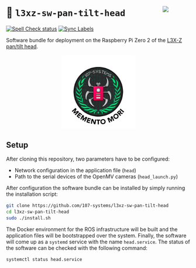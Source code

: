 <a href="https://107-systems.org/"><img align="right" src="https://raw.githubusercontent.com/107-systems/.github/main/logo/107-systems.png" width="15%"></a>
:floppy_disk: `l3xz-sw-pan-tilt-head`
=====================================
[![Spell Check status](https://github.com/107-systems/l3xz-sw-pan-tilt-head/actions/workflows/spell-check.yml/badge.svg)](https://github.com/107-systems/l3xz-sw-pan-tilt-head/actions/workflows/spell-check.yml)
[![Sync Labels](https://github.com/107-systems/l3xz-sw-pan-tilt-head/workflows/Sync%20Labels/badge.svg)](https://github.com/107-systems/l3xz-sw-pan-tilt-head/actions?workflow=Sync+Labels)

Software bundle for deployment on the Raspberry Pi Zero 2 of the [L3X-Z pan/tilt head](https://github.com/107-systems/l3xz-hw-pan-tilt-head).

<p align="center">
  <a href="https://github.com/107-systems/l3xz"><img src="https://raw.githubusercontent.com/107-systems/.github/main/logo/l3xz-logo-memento-mori-github.png" width="40%"></a>
</p>

## Setup

After cloning this repository, two parameters have to be configured:

* Network configuration in the application file (```head```)
* Path to the serial devices of the OpenMV cameras (```head_launch.py```)

After configuration the software bundle can be installed by simply running the installation script:
~~~bash
git clone https://github.com/107-systems/l3xz-sw-pan-tilt-head
cd l3xz-sw-pan-tilt-head
sudo ./install.sh
~~~

The Docker environment for the ROS infrastructure will be built and the application files will be bootstrapped over the system. Finally, the software will come up as a ```systemd``` service with the name ```head.service```.
The status of the software can be checked with the following command:
~~~bash
systemctl status head.service
~~~
